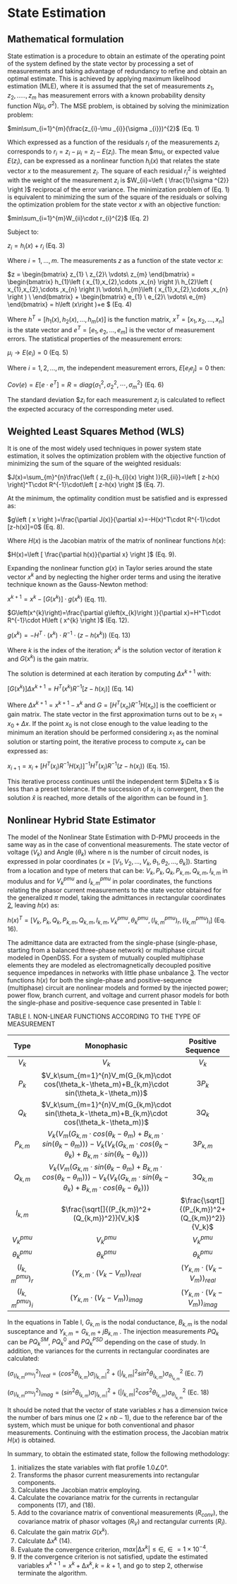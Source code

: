 # State Estimation 

## Mathematical formulation

State estimation is a procedure to obtain an estimate of the operating point of the system defined by the state vector by processing a set of measurements and taking advantage of redundancy to refine and obtain an optimal estimate. This is achieved by applying maximum likelihood estimation (MLE), where it is assumed that the set of measurements $z_{1},z_{2},....., z_{m}$ has measurement errors with a known probability density function $N(μ_i,σ^2)$. The MSE problem, is obtained by solving the minimization problem:

$min\sum_{i=1}^{m}(\frac{z_{i}-\mu _{i}}{\sigma _{i}})^{2}$ (Eq. 1)

Which expressed as a function of the residuals $r_{i}$ of the measurements $z_{i}$ corresponds to $r_{i}=z_{i}-\mu _{i}=z_{i}-E(z_{i})$. The mean $$mu _{i}$, or expected value $E(z_{i})$, can be expressed as a nonlinear function $h_{i}(x)$ that relates the state vector $x$ to the measurement $z_{i}$. The square of each residual $r_{i}^2$ is weighted with the weight of the measurement $z_{i}$ is $W_{ii}=\left ( \frac{1}{\sigma ^{2}} \right )$ reciprocal of the error variance. The minimization problem of (Eq. 1) is equivalent to minimizing the sum of the square of the residuals or solving the optimization problem for the state vector $x$ with an objective function:

$min\sum_{i=1}^{m}W_{ii}\cdot r_{i}^{2}$ (Eq. 2)

Subject to:

$z_{i}= h_{i}\left ( x \right )+r_{i}$ (Eq. 3)

Where $i=1,...,m$. The measurements $z$ as a function of the state vector $x$:

$z = 
\begin{bmatrix}
z_{1} \\
z_{2}\\
\vdots\\
z_{m}
\end{bmatrix} =
\begin{bmatrix}
h_{1}\left ( x_{1},x_{2},\cdots ,x_{n} \right )\\
h_{2}\left ( x_{1},x_{2},\cdots ,x_{n} \right )\\
\vdots\\
h_{m}\left ( x_{1},x_{2},\cdots ,x_{n} \right ) \\
\end{bmatrix} +
\begin{bmatrix}
e_{1} \\
e_{2}\\
\vdots\\
e_{m}
\end{bmatrix} =
h\left (x\right )+e $ (Eq. 4)

Where $h^T=[h_{1}(x),h_{2}(x),...,h_{m}(x)]$ is the function matrix, $x^T=[x_{1},x_{2},...,x_{n}]$ is the state vector and $e^T=[e_{1},e_{2},...,e_{m}]$ is the vector of measurement errors. The statistical properties of the measurement errors:

$\mu _{i}\to E\left ( e_{i} \right )=0$ (Eq. 5)

Where $i=1,2,...,m$, the independent measurement errors, $E[e_{i} e_{j}]=0$ then:
 
$Cov(e)=E[e\cdot e^T]=R=diag\left \{ \sigma _{1}^{2},\sigma _{2}^{2},\cdots ,\sigma _{m}^{2}\right\}$ (Eq. 6)

The standard deviation $$z_{i}$ for each measurement $z_{i}$ is calculated to reflect the expected accuracy of the corresponding meter used.

## Weighted Least Squares Method (WLS)

It is one of the most widely used techniques in power system state estimation, it solves the optimization problem with the objective function of minimizing the sum of the square of the weighted residuals:

$J(x)=\sum_{m}^{n}\frac{\left ( z_{i}-h_{i}(x) \right )}{R_{ii}}=\left [ z-h(x) \right]^T\cdot R^{-1}\cdot\left [ z-h(x) \right ]$ (Eq. 7).

At the minimum, the optimality condition must be satisfied and is expressed as:

$g\left ( x \right )=\frac{\partial J(x)}{\partial x}=-H(x)^T\cdot R^{-1}\cdot [z-h(x)]=0$ (Eq. 8).

Where $H(x)$ is the Jacobian matrix of the matrix of nonlinear functions $h(x)$:

$H(x)=\left [ \frac{\partial h(x)}{\partial x} \right ]$  (Eq. 9).

Expanding the nonlinear function $g(x)$ in Taylor series around the state vector $x^k$ and by neglecting the higher order terms and using the iterative technique known as the Gauss-Newton method:

$x^{k+1}=x^{k}-\left [ G\left ( x^{k} \right )\right ]\cdot g\left ( x^{k} \right )$ (Eq. 11).

$G\left(x^{k}\right)=\frac{\partial g\left(x_{k}\right )}{\partial x}=H^T\cdot R^{-1}\cdot H\left ( x^{k} \right )$ (Eq. 12).

$g\left (x^{k}\right)=-H^{T}\cdot \left(x^{k}\right)\cdot R^{-1}\cdot \left ( z-h\left ( x^{k} \right ) \right )$ (Eq. 13)

Where $k$ is the index of the iteration; $x^k$ is the solution vector of iteration $k$ and $G(x^k)$ is the gain matrix.

The solution is determined at each iteration by computing $\Delta x^{k+1}$ with:

$\left [G\left (x^{k}\right )\right]\Delta x^{k+1}=H^{T}\left (x^{k}\right)R^{-1} \left [z-h\left ( x_{i}\right)\right ]$ (Eq. 14)

Where $\Delta x^{k+1}=x^{k+1}-x^{k}$ and $G=\left [ H^{T}\left (x_{o}\right)R^{-1}H\left ( x_{o} \right )\right ]$ is the coefficient or gain matrix. The state vector in the first approximation turns out to be $x_{1}=x_{0}+\Delta x$. If the point $x_0$ is not close enough to the value leading to the minimum an iteration should be performed considering $x_1$ as the nominal solution or starting point, the iterative process to compute $x_{x}$ can be expressed as:

$x_{i+1}=x_{i}+\left [ H^{T}\left (x_{i}\right )R^{-1}H\left (x_{i}\right )\right ]^{-1}H^{T}\left (x_{i}\right)R^{-1}\left (z-h\left (x_{i}\right)\right)$ (Eq. 15).

This iterative process continues until the independent term $\Delta x $ is less than a preset tolerance. If the succession of $x_i$ is convergent, then the solution $\hat{x}$ is reached, more details of the algorithm can be found in [1](http://www.crcpress.com/product/isbn/9780824755706).

## Nonlinear Hybrid State Estimator

The model of the Nonlinear State Estimation with D-PMU proceeds in the same way as in the case of conventional measurements. The state vector of voltage $(V_k)$ and Angle $(θ_k)$ where n is the number of circuit nodes, is expressed in polar coordinates $(x=[V_1,V_2,...,V_k,θ_1,θ_2,...,θ_k])$. Starting from a location and type of meters that can be: $V_k, P_k, Q_k, P_{k,m}, Q_{k,m}, I_{k,m}$ in modulus and for $V_k^{pmu}$ and $I_{k,m}^{pmu}$ in polar coordinates, the functions relating the phasor current measurements to the state vector obtained for the generalized $π$ model, taking the admittances in rectangular coordinates [2](https://repositorio.unal.edu.co/handle/unal/51326), leaving $h(x)$ as:

$h(x)^T=\left [ V_k,P_k,Q_k, P_{k,m},Q_{k,m},I_{k,m}, V_k^{pmu},\theta_k^{pmu},(I_{k,m}^{pmu})_r,(I_{k,m}^{pmu})_i\right ]$  (Eq. 16).

The admittance data are extracted from the single-phase (single-phase, starting from a balanced three-phase network) or multiphase circuit modeled in OpenDSS. For a system of mutually coupled multiphase elements they are modeled as electromagnetically decoupled positive sequence impedances in networks with little phase unbalance [3](http://ieeexplore.ieee.org/document/486142/). The vector functions $h(x)$ for both the single-phase and positive-sequence (multiphase) circuit are nonlinear models and formed by the injected power; power flow, branch current, and voltage and current phasor models for both the single-phase and positive-sequence case presented in Table I:

TABLE I. NON-LINEAR FUNCTIONS ACCORDING TO THE TYPE OF MEASUREMENT

|**Type**| **Monophasic**|**Positive Sequence**|
|:---:|:---:|:---:|
|$V_k$|$V_k$|$V_k$|
|$P_k$|$V_k\sum_{m=1}^{n}V_m(G_{k,m}\cdot cos(\theta_k-\theta_m)+B_{k,m}\cdot sin(\theta_k-\theta_m))$|$3P_k$|
|$Q_k$|$V_k\sum_{m=1}^{n}V_m(G_{k,m}\cdot sin(\theta_k-\theta_m)+B_{k,m}\cdot cos(\theta_k-\theta_m))$|$3Q_k$|
|$P_{k,m}$|$V_k(V_m(G_{k,m}\cdot cos(\theta_k-\theta_m)+B_{k,m}\cdot sin(\theta_k-\theta_m)))- V_k(V_k(G_{k,m}\cdot cos(\theta_k-\theta_k)+B_{k,m}\cdot sin(\theta_k-\theta_k)))$|$3P_{k,m}$|
|$Q_{k,m}$|$V_k(V_m(G_{k,m}\cdot sin(\theta_k-\theta_m)+B_{k,m}\cdot cos(\theta_k-\theta_m)))- V_k(V_k(G_{k,m}\cdot sin(\theta_k-\theta_k)+B_{k,m}\cdot cos(\theta_k-\theta_k)))$|$3Q_{k,m}$|
|$I_{k,m}$|$\frac{\sqrt[]{(P_{k,m})^2+(Q_{k,m})^2}}{V_k}$|$\frac{\sqrt[]{(P_{k,m})^2+(Q_{k,m})^2}}{V_k}$|
|$V_k^{pmu}$|$V_k^{pmu}$|$V_k^{pmu}$|
|$\theta_k^{pmu}$|$\theta_k^{pmu}$|$\theta_k^{pmu}$|
|$(I_{k,m}^{pmu})_r$|$(Y_{k,m}\cdot (V_k-V_m))_{real}$|$(Y_{k,m}\cdot (V_k-V_m))_{real}$|
|$(I_{k,m}^{pmu})_i$|$(Y_{k,m}\cdot (V_k-V_m))_{imag}$|$(Y_{k,m}\cdot (V_k-V_m))_{imag}$|

In the equations in Table I, $G_{k,m}$ is the nodal conductance, $B_{k,m}$ is the nodal susceptance and $Y_{k,m}=G_{k,m}+jB_{k,m}$ . The injection measurements $PQ_k$ can be $PQ_{k}^{SM}$, $PQ_{k}^{0}$ and $PQ_{k}^{PSD}$ depending on the case of study. In addition, the variances for the currents in rectangular coordinates are calculated:
 
$\left(\sigma_{\left(I_{k,m}^{pmu}\right)}^{2}\right)_{real}=(cos^2\theta _{I_{k,m}})\sigma_{\left|I_{k,m}\right|}^{2}+(\left|I_{k,m}\right|^2sin^2\theta_{I_{k,m}})\sigma_{\theta_{I_{k,m}}}^2$ (Ec. 7)
 
$\left(\sigma_{\left(I_{k,m}^{pmu}\right)}^{2}\right)_{imag}=(sin^2\theta _{I_{k,m}})\sigma_{\left|I_{k,m}\right|}^{2}+(\left|I_{k,m}\right|^2cos^2\theta_{I_{k,m}})\sigma_{\theta_{I_{k,m}}}^2$ (Ec. 18)

It should be noted that the vector of state variables $x$ has a dimension twice the number of bars minus one $(2×nb-1)$, due to the reference bar of the system, which must be unique for both conventional and phasor measurements. Continuing with the estimation process, the Jacobian matrix $H(x)$ is obtained. 

In summary, to obtain the estimated state, follow the following methodology:
1. initializes the state variables with flat profile $1.0∠0°$.
2. Transforms the phasor current measurements into rectangular components.
3. Calculates the Jacobian matrix employing.
4. Calculate the covariance matrix for the currents in rectangular components (17), and (18).
5. Add to the covariance matrix of conventional measurements ($R_{conv}$), the covariance matrix of phasor voltages ($R_V$) and rectangular currents ($R_I$).
6. Calculate the gain matrix $G(x^k)$.
7. Calculate $∆x^k$ (14).
8. Evaluate the convergence criterion, $max|∆x^k|≤∈, ∈=1×10^{-4}$.
9. If the convergence criterion is not satisfied, update the estimated variables $x^{k+1}=x^k+∆x^k,k=k+1$, and go to step 2, otherwise terminate the algorithm.